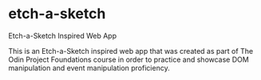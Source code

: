 # etch-a-sketch
Etch-a-Sketch Inspired Web App

This is an Etch-a-Sketch inspired web app that was created as part of The Odin Project Foundations course in order to practice and showcase DOM manipulation and event manipulation proficiency.